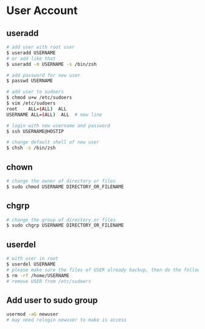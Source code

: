 # User Account

## useradd

``` bash
# add user with root user
$ useradd USERNAME
# or add like that
$ useradd -m USERNAME -s /bin/zsh

# add password for new user
$ passwd USERNAME

# add user to sudoers
$ chmod u+w /etc/sudoers
$ vim /etc/sudoers
root    ALL=(ALL)  ALL
USERNAME ALL=(ALL)  ALL  # new line
```

``` bash
# login with new username and password
$ ssh USERNAME@HOSTIP

# change default shell of new user
$ chsh -s /bin/zsh
```

## chown

``` bash
# change the owner of directory or files
$ sudo chmod USERNAME DIRECTORY_OR_FILENAME
```

## chgrp

``` bash
# change the group of directory or files
$ sudo chgrp USERNAME DIRECTORY_OR_FILENAME
```

## userdel

``` bash
# with user in root
$ userdel USERNAME
# please make sure the files of USER already backup, then do the follow things
$ rm -rf /home/USERNAME
# remove USER from /etc/sudoers
```

## Add user to sudo group

``` bash
usermod -aG newuser
# may need relogin newuser to make is access
```
